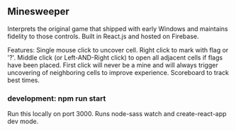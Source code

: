 ## Minesweeper

Interprets the original game that shipped with early Windows and maintains fidelity to those controls. 
Built in React.js and hosted on Firebase.

Features:
Single mouse click to uncover cell. 
Right click to mark with flag or '?'. 
Middle click (or Left-AND-Right click) to open all adjacent cells if flags have been placed. 
First click will never be a mine and will always trigger uncovering of neighboring cells to improve experience.
Scoreboard to track best times. 

### development: npm run start

Run this locally on port 3000. Runs node-sass watch and create-react-app dev mode. 
